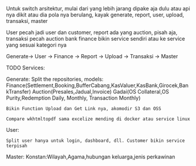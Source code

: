 Untuk switch arsitektur, mulai dari yang lebih jarang dipake aja dulu atau api nya dikit atau dia pola nya berulang, kayak generate, report, user, upload, transaksi, master

User pecah jadi user dan customer, report ada yang auction, pisah aja, transaksi pecah auction bank finance bikin service sendiri atau ke service yang sesuai kategori nya

Generate-> User -> Finance -> Report -> Upload -> Transaksi -> Master

TODO Services:

Generate:
	Split the repositories, models: Finance(Settlement,Booking,BufferCabang,KasValuer,KasBank,Girocek,BankTransfer)
	Auction(Presales,Jadual,Invoice)
	Gadai(OS Collateral,OS Purity,Redemption Daily, Monthly, Transaction Monthly)


	Bikin Function Upload dan Get Link nya, akomodir S3 dan OSS
	
	Compare wkhtmltopdf sama excelize mending di docker atau service linux

User:

	Split user hanya untuk login, dashboard, dll. Customer bikin service terpisah

Master:
Konstan:Wilayah,Agama,hubungan keluarga,jenis perkawinan
